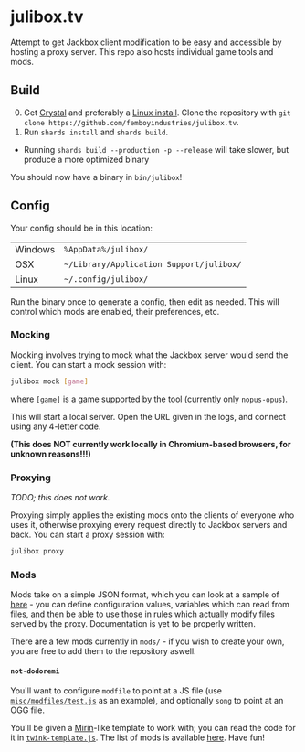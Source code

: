# julibox.tv

Attempt to get Jackbox client modification to be easy and accessible by hosting a proxy server. This repo also hosts individual game tools and mods.

## Build

0. Get [Crystal](https://crystal-lang.org/) and preferably a [Linux install](https://voidlinux.org). Clone the repository with `git clone https://github.com/femboyindustries/julibox.tv`.
1. Run `shards install` and `shards build`.
  - Running `shards build --production -p --release` will take slower, but produce a more optimized binary

You should now have a binary in `bin/julibox`!

## Config

Your config should be in this location:

| | |
| - | - |
| Windows | `%AppData%/julibox/`                     |
| OSX     | `~/Library/Application Support/julibox/` |
| Linux   | `~/.config/julibox/`                     |

Run the binary once to generate a config, then edit as needed. This will control which mods are enabled, their preferences, etc.

### Mocking

Mocking involves trying to mock what the Jackbox server would send the client. You can start a mock session with:

```sh
julibox mock [game]
```

where `[game]` is a game supported by the tool (currently only `nopus-opus`).

This will start a local server. Open the URL given in the logs, and connect using any 4-letter code.

**(This does NOT currently work locally in Chromium-based browsers, for unknown reasons!!!)**

### Proxying

_TODO; this does not work._

Proxying simply applies the existing mods onto the clients of everyone who uses it, otherwise proxying every request directly to Jackbox servers and back. You can start a proxy session with:

```sh
julibox proxy
```

### Mods

Mods take on a simple JSON format, which you can look at a sample of [here](mods/not-dodoremi/mod.julibox.json) - you can define configuration values, variables which can read from files, and then be able to use those in rules which actually modify files served by the proxy. Documentation is yet to be properly written.

There are a few mods currently in `mods/` - if you wish to create your own, you are free to add them to the repository aswell.

#### `not-dodoremi`

You'll want to configure `modfile` to point at a JS file (use [`misc/modfiles/test.js`](misc/modfiles/test.js) as an example), and optionally `song` to point at an OGG file.

You'll be given a [Mirin](https://github.com/XeroOl/notitg-mirin/)-like template to work with; you can read the code for it in [`twink-template.js`](mods/not-dodoremi/src/twink-template.js). The list of mods is available [here](mods/not-dodoremi/src/mods.txt). Have fun!